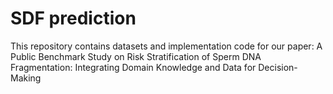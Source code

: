 # SDF prediction
This repository contains datasets and implementation code for our paper: A Public Benchmark Study on Risk Stratification of Sperm DNA Fragmentation: Integrating Domain Knowledge and Data for Decision-Making 
